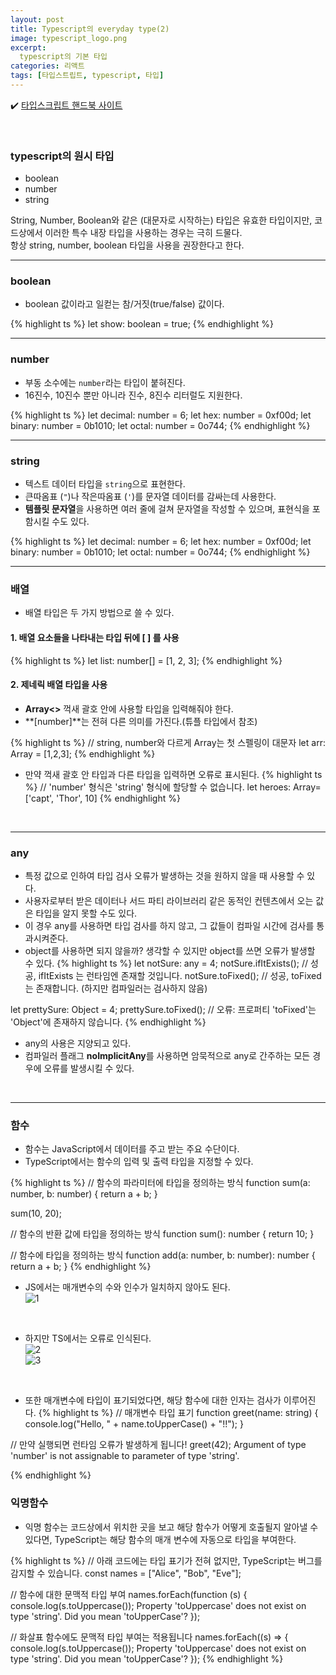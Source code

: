 ```yaml
---
layout: post
title: Typescript의 everyday type(2)
image: typescript_logo.png
excerpt: 
  typescript의 기본 타입
categories: 리액트
tags: [타입스트립트, typescript, 타입]
---
```


✔️ [타입스크립트 핸드북 사이트](https://www.typescriptlang.org/ko/docs/handbook/2/everyday-types.html)  

<br />

### typescript의 원시 타입
- boolean
- number
- string

String, Number, Boolean와 같은 (대문자로 시작하는) 타입은 유효한 타입이지만, 코드상에서 이러한 특수 내장 타입을 사용하는 경우는 극히 드물다.  
항상 string, number, boolean 타입을 사용을 권장한다고 한다.

---

### boolean

- boolean 값이라고 일컫는 참/거짓(true/false) 값이다.

{% highlight ts %}
let show: boolean = true;
{% endhighlight %}
<br/>

---

### number

- 부동 소수에는 `number`라는 타입이 붙혀진다.  
- 16진수, 10진수 뿐만 아니라 진수, 8진수 리터럴도 지원한다.

{% highlight ts %}
let decimal: number = 6;
let hex: number = 0xf00d;
let binary: number = 0b1010;
let octal: number = 0o744;
{% endhighlight %}
<br/>

---

### string

- 텍스트 데이터 타입을 `string`으로 표현한다.  
- 큰따옴표 (`"`)나 작은따옴표 (`'`)를 문자열 데이터를 감싸는데 사용한다.  
- **템플릿 문자열**을 사용하면 여러 줄에 걸쳐 문자열을 작성할 수 있으며, 표현식을 포함시킬 수도 있다.

{% highlight ts %}
let decimal: number = 6;
let hex: number = 0xf00d;
let binary: number = 0b1010;
let octal: number = 0o744;
{% endhighlight %}
<br/>

---

### 배열

- 배열 타입은 두 가지 방법으로 쓸 수 있다.

#### 1. 배열 요소들을 나타내는 타입 뒤에 [ ] 를 사용
{% highlight ts %}
let list: number[] = [1, 2, 3];
{% endhighlight %}
<br/>


#### 2. 제네릭 배열 타입을 사용

- **Array<>** 꺽새 괄호 안에 사용할 타입을 입력해줘야 한다.
- **[number]**는 전혀 다른 의미를 가진다.(튜플 타입에서 참조)

{% highlight ts %}
// string, number와 다르게 Array는 첫 스펠링이 대문자
let arr: Array<number> = [1,2,3];
{% endhighlight %}  

- 만약 꺽새 괄호 안 타입과 다른 타입을 입력하면 오류로 표시된다.
{% highlight ts %}
// 'number' 형식은 'string' 형식에 할당할 수 없습니다.
let heroes: Array<string>= ['capt', 'Thor', 10]
{% endhighlight %}
<br/>

---

### any

- 특정 값으로 인하여 타입 검사 오류가 발생하는 것을 원하지 않을 때 사용할 수 있다.
- 사용자로부터 받은 데이터나 서드 파티 라이브러리 같은 동적인 컨텐츠에서 오는 값은 타입을 알지 못할 수도 있다.
- 이 경우 any를 사용하면 타입 검사를 하지 않고, 그 값들이 컴파일 시간에 검사를 통과시켜준다.
- object를 사용하면 되지 않을까? 생각할 수 있지만 object를 쓰면 오류가 발생할 수 있다.
{% highlight ts %}
let notSure: any = 4;
notSure.ifItExists(); // 성공, ifItExists 는 런타임엔 존재할 것입니다.
notSure.toFixed(); // 성공, toFixed는 존재합니다. (하지만 컴파일러는 검사하지 않음)

let prettySure: Object = 4;
prettySure.toFixed(); // 오류: 프로퍼티 'toFixed'는 'Object'에 존재하지 않습니다.
{% endhighlight %}

- any의 사용은 지양되고 있다.
- 컴파일러 플래그 **noImplicitAny**를 사용하면 암묵적으로 any로 간주하는 모든 경우에 오류를 발생시킬 수 있다.  
<br/>

---

### 함수

- 함수는 JavaScript에서 데이터를 주고 받는 주요 수단이다.
- TypeScript에서는 함수의 입력 및 출력 타입을 지정할 수 있다.

{% highlight ts %}
// 함수의 파라미터에 타입을 정의하는 방식
function sum(a: number, b: number) {
  return a + b;
}

sum(10, 20);

// 함수의 반환 값에 타입을 정의하는 방식
function sum(): number {
	return 10;
}

// 함수에 타입을 정의하는 방식
function add(a: number, b: number): number {
	return a + b;
}
{% endhighlight %}
<br />

- JS에서는 매개변수의 수와 인수가 일치하지 않아도 된다.  
![1](https://github.com/DaYoung-woo/DaYoung-woo.github.io/assets/131967254/94c0b2bb-9a7e-4184-b1eb-b7d350e59718)
<br />

- 하지만 TS에서는 오류로 인식된다.  
![2](https://github.com/DaYoung-woo/DaYoung-woo.github.io/assets/131967254/f35ddc45-9941-45ac-bf17-bbfd3f8fde59)  
![3](https://github.com/DaYoung-woo/DaYoung-woo.github.io/assets/131967254/e5768c32-67d0-4de9-baa8-0a959ae5ff70)
<br />

- 또한 매개변수에 타입이 표기되었다면, 해당 함수에 대한 인자는 검사가 이루어진다.
{% highlight ts %}
// 매개변수 타입 표기
function greet(name: string) {
  console.log("Hello, " + name.toUpperCase() + "!!");
}

// 만약 실행되면 런타임 오류가 발생하게 됩니다!
greet(42);
Argument of type 'number' is not assignable to parameter of type 'string'.

{% endhighlight %}
<br />

### 익명함수

- 익명 함수는 코드상에서 위치한 곳을 보고 해당 함수가 어떻게 호출될지 알아낼 수 있다면, TypeScript는 해당 함수의 매개 변수에 자동으로 타입을 부여한다.

{% highlight ts %}
// 아래 코드에는 타입 표기가 전혀 없지만, TypeScript는 버그를 감지할 수 있습니다.
const names = ["Alice", "Bob", "Eve"];
 
// 함수에 대한 문맥적 타입 부여
names.forEach(function (s) {
  console.log(s.toUppercase());
Property 'toUppercase' does not exist on type 'string'. Did you mean 'toUpperCase'?
});
 
// 화살표 함수에도 문맥적 타입 부여는 적용됩니다
names.forEach((s) => {
  console.log(s.toUppercase());
Property 'toUppercase' does not exist on type 'string'. Did you mean 'toUpperCase'?
});
{% endhighlight %}
<br />
